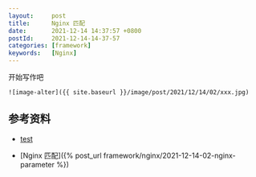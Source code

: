 ```yaml
---
layout:     post
title:      Nginx 匹配
date:       2021-12-14 14:37:57 +0800
postId:     2021-12-14-14-37-57
categories: [framework]
keywords:   [Nginx]
---
```


开始写作吧
```
![image-alter]({{ site.baseurl }}/image/post/2021/12/14/02/xxx.jpg)
```

## 参考资料

* [test](test.html)

* [Nginx 匹配]({% post_url framework/nginx/2021-12-14-02-nginx-parameter %})
